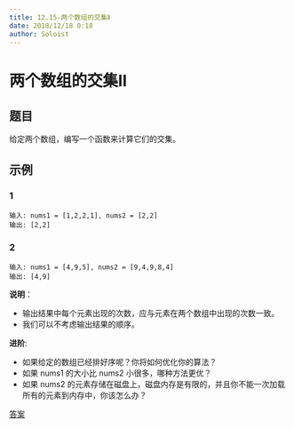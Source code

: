 ```yaml
---
title: 12.15-两个数组的交集Ⅱ
date: 2018/12/18 0:18
author: Soloist
---
```

    
# 两个数组的交集Ⅱ

## 题目

给定两个数组，编写一个函数来计算它们的交集。

## 示例

### 1

    输入: nums1 = [1,2,2,1], nums2 = [2,2]
    输出: [2,2]
    
### 2

    输入: nums1 = [4,9,5], nums2 = [9,4,9,8,4]
    输出: [4,9]
    
**说明**：

* 输出结果中每个元素出现的次数，应与元素在两个数组中出现的次数一致。
* 我们可以不考虑输出结果的顺序。

**进阶**:

* 如果给定的数组已经排好序呢？你将如何优化你的算法？
* 如果 nums1 的大小比 nums2 小很多，哪种方法更优？
* 如果 nums2 的元素存储在磁盘上，磁盘内存是有限的，并且你不能一次加载所有的元素到内存中，你该怎么办？

[答案](https://github.com/aSoloist/java-algorithm/blob/master/code/2018/12/15/Solution.java)